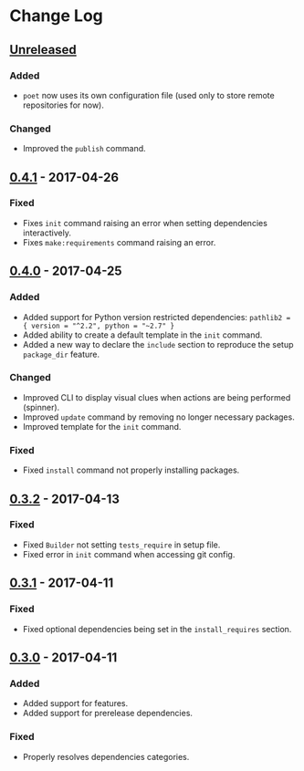 # Change Log


## [Unreleased]

### Added

- `poet` now uses its own configuration file (used only to store remote repositories for now).

### Changed

- Improved the `publish` command.


## [0.4.1] - 2017-04-26

### Fixed

- Fixes `init` command raising an error when setting dependencies interactively.
- Fixes `make:requirements` command raising an error.


## [0.4.0] - 2017-04-25

### Added

- Added support for Python version restricted dependencies: `pathlib2 = { version = "^2.2", python = "~2.7" }`
- Added ability to create a default template in the `init` command.
- Added a new way to declare the `include` section to reproduce the setup `package_dir` feature.

### Changed

- Improved CLI to display visual clues when actions are being performed (spinner).
- Improved `update` command by removing no longer necessary packages.
- Improved template for the `init` command.

### Fixed

- Fixed `install` command not properly installing packages.


## [0.3.2] - 2017-04-13

### Fixed

- Fixed `Builder` not setting `tests_require` in setup file.
- Fixed error in `init` command when accessing git config.


## [0.3.1] - 2017-04-11

### Fixed

- Fixed optional dependencies being set in the `install_requires` section.


## [0.3.0] - 2017-04-11

### Added

- Added support for features.
- Added support for prerelease dependencies.

### Fixed

- Properly resolves dependencies categories.


[Unreleased]: https://github.com/sdispater/ppoet/compare/0.4.1...master
[0.4.1]: https://github.com/sdispater/poet/releases/tag/0.4.1
[0.4.0]: https://github.com/sdispater/poet/releases/tag/0.4.0
[0.3.2]: https://github.com/sdispater/poet/releases/tag/0.3.2
[0.3.1]: https://github.com/sdispater/poet/releases/tag/0.3.1
[0.3.0]: https://github.com/sdispater/poet/releases/tag/0.3.0
